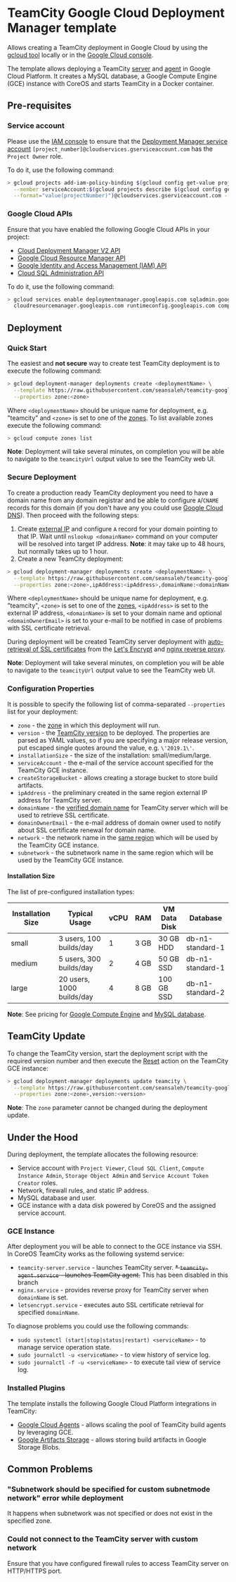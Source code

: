 # TeamCity Google Cloud Deployment Manager template

Allows creating a TeamCity deployment in Google Cloud by using the [gcloud tool](https://cloud.google.com/sdk/gcloud/) locally or in the [Google Cloud console](https://console.cloud.google.com/).

The template allows deploying a TeamCity [server](https://hub.docker.com/r/jetbrains/teamcity-server/) and [agent](https://hub.docker.com/r/jetbrains/teamcity-agent/) in Google Cloud Platform. It creates a MySQL database, a Google Compute Engine (GCE) instance with CoreOS and starts TeamCity in a Docker container.

## Pre-requisites

### Service account

Please use the [IAM console](https://console.cloud.google.com/iam-admin/iam/project) to ensure that the [Deployment Manager service account](https://cloud.google.com/deployment-manager/docs/access-control#access_control_for_deployment_manager) `[project_number]@cloudservices.gserviceaccount.com` has the `Project Owner` role.

To do it, use the following command:

```sh
> gcloud projects add-iam-policy-binding $(gcloud config get-value project) \
  --member serviceAccount:$(gcloud projects describe $(gcloud config get-value project) \
  --format="value(projectNumber)")@cloudservices.gserviceaccount.com --role roles/owner
```

### Google Cloud APIs

Ensure that you have enabled the following Google Cloud APIs in your project:
* [Cloud Deployment Manager V2 API](https://console.cloud.google.com/apis/api/deploymentmanager.googleapis.com/overview)
* [Google Cloud Resource Manager API](https://console.cloud.google.com/apis/api/cloudresourcemanager.googleapis.com/overview)
* [Google Identity and Access Management (IAM) API](https://console.cloud.google.com/apis/api/iam.googleapis.com/overview)
* [Cloud SQL Administration API](https://console.developers.google.com/apis/api/sqladmin.googleapis.com/overview)

To do it, use the following command:

```sh
> gcloud services enable deploymentmanager.googleapis.com sqladmin.googleapis.com iam.googleapis.com \
  cloudresourcemanager.googleapis.com runtimeconfig.googleapis.com compute.googleapis.com
```

## Deployment

### Quick Start 

The easiest and **not secure** way to create test TeamCity deployment is to execute the following command:

```sh
> gcloud deployment-manager deployments create <deploymentName> \
  --template https://raw.githubusercontent.com/seansaleh/teamcity-google-template/master/teamcity.jinja \
  --properties zone:<zone>
```

Where `<deploymentName>` should be unique name for deployment, e.g. "teamcity" and `<zone>` is set to one of the [zones](https://cloud.google.com/compute/docs/regions-zones/). To list available zones execute the following command:

```sh
> gcloud compute zones list
```

**Note**: Deployment will take several minutes, on completion you will be able to navigate to the `teamcityUrl` output value to see the TeamCity web UI.

### Secure Deployment

To create a production ready TeamCity deployment you need to have a domain name from any domain registrar and be able to configure `A`/`CNAME` records for this domain (if you don't have any you could use [Google Cloud DNS](https://cloud.google.com/dns/docs/quickstart)). Then proceed with the following steps:

1. Create [external IP](https://cloud.google.com/compute/docs/ip-addresses/reserve-static-external-ip-address) and configure `A` record for your domain pointing to that IP. Wait until `nslookup <domainName>` command on your computer will be resolved into target IP address. **Note**: it may take up to 48 hours, but normally takes up to 1 hour.
2. Create a new TeamCity deployment:

```sh
> gcloud deployment-manager deployments create <deploymentName> \
  --template https://raw.githubusercontent.com/seansaleh/teamcity-google-template/master/teamcity.jinja \
  --properties zone:<zone>,ipAddress:<ipAddress>,domainName:<domainName>,domainOwnerEmail:<domainOwnerEmail>
```

Where `<deploymentName>` should be unique name for deployment, e.g. "teamcity", `<zone>` is set to one of the [zones](https://cloud.google.com/compute/docs/regions-zones/), `<ipAddress>` is set to the external IP address, `<domainName>` is set to your domain name and optional `<domainOwnerEmail>` is set to your e-mail to be notified in case of problems with SSL certificate retrieval.

During deployment will be created TeamCity server deployment with [auto-retrieval of SSL certificates](https://github.com/JrCs/docker-letsencrypt-nginx-proxy-companion) from the [Let's Encrypt](https://letsencrypt.org/) and [nginx reverse proxy](https://github.com/jwilder/nginx-proxy).

**Note**: Deployment will take several minutes, on completion you will be able to navigate to the `teamcityUrl` output value to see the TeamCity web UI.

### Configuration Properties

It is possible to specify the following list of comma-separated `--properties` list for your deployment:

* `zone` - the [zone](https://cloud.google.com/compute/docs/regions-zones/) in which this deployment will run.
* `version` - the [TeamCity version](https://www.jetbrains.com/teamcity/download/) to be deployed. The properties are parsed as YAML values, so if you are specifying a major release version, put escaped single quotes around the value, e.g. `\'2019.1\'`.
* `installationSize` - the size of the installation: small/medium/large.
* `serviceAccount` - the e-mail of the service account specified for the TeamCity GCE instance.
* `createStorageBucket` - allows creating a storage bucket to store build artifacts.
* `ipAddress` - the preliminary created in the same region external IP address for TeamCity server.
* `domainName` - the [verified domain name](https://cloud.google.com/compute/docs/instances/create-ptr-record#domain_ownership) for TeamCity server which will be used to retrieve SSL certificate.
* `domainOwnerEmail` - the e-mail address of domain owner used to notify about SSL certificate renewal for domain name.
* `network` - the network name in the [same region](https://cloud.google.com/compute/docs/regions-zones/) which will be used by the TeamCity GCE instance.
* `subnetwork` - the subnetwork name in the same region which will be used by the TeamCity GCE instance.

#### Installation Size

The list of pre-configured installation types:

| Installation Size | Typical Usage             | vCPU | RAM  | VM Data Disk | Database         |
| ----------------- | ------------------------- | ---- | ---- | ------------ | ---------------- |
| small             | 3 users, 100 builds/day   | 1    | 3 GB | 30 GB HDD    | db-n1-standard-1 |
| medium            | 5 users, 300 builds/day   | 2    | 4 GB | 50 GB SSD    | db-n1-standard-1 |
| large             | 20 users, 1000 builds/day | 4    | 8 GB | 100 GB SSD   | db-n1-standard-2 |

**Note**: See pricing for [Google Compute Engine](https://cloud.google.com/compute/pricing#custommachinetypepricing) and [MySQL database](https://cloud.google.com/sql/docs/mysql/pricing).

## TeamCity Update

To change the TeamCity version, start the deployment script with the required version number and then execute the [Reset](https://cloud.google.com/compute/docs/instances/restarting-an-instance) action on the TeamCity GCE instance:
 
```sh
> gcloud deployment-manager deployments update teamcity \
  --template https://raw.githubusercontent.com/seansaleh/teamcity-google-template/master/teamcity.jinja \
  --properties zone:<zone>,version:<version>
```

**Note**: The `zone` parameter cannot be changed during the deployment update.

## Under the Hood

During deployment, the template allocates the following resource:
* Service account with `Project Viewer`, `Cloud SQL Client`, `Compute Instance Admin`, `Storage Object Admin` and `Service Account Token Creator` roles.
* Network, firewall rules, and static IP address.
* MySQL database and user.
* GCE instance with a data disk powered by CoreOS and the assigned service account.

### GCE Instance

After deployment you will be able to connect to the GCE instance via SSH. In CoreOS TeamCity works as the following systemd service:

* `teamcity-server.service` - launches TeamCity server.
~~* `teamcity-agent.service` - launches TeamCity agent.~~ This has been disabled in this branch
* `nginx.service` - provides reverse proxy for TeamCity server when `domainName` is set.
* `letsencrypt.service` - executes auto SSL certificate retrieval for specified `domainName`.

To diagnose problems you could use the following commands:

* `sudo systemctl (start|stop|status|restart) <serviceName>` - to manage service operation state.
* `sudo journalctl -u <serviceName>` - to view history of service log.
* `sudo journalctl -f -u <serviceName>` - to execute tail view of service log.

### Installed Plugins

The template installs the following Google Cloud Platform integrations in TeamCity:

* [Google Cloud Agents](https://plugins.jetbrains.com/plugin/9704-google-cloud-agents) - allows scaling the pool of TeamCity build agents by leveraging GCE.
* [Google Artifacts Storage](https://plugins.jetbrains.com/plugin/9634-google-artifact-storage) - allows storing build artifacts in Google Storage Blobs.

## Common Problems

### "Subnetwork should be specified for custom subnetmode network" error while deployment

It happens when subnetwork was not specified or does not exist in the specified zone.

### Could not connect to the TeamCity server with custom network

Ensure that you have configured firewall rules to access TeamCity server on HTTP/HTTPS port.
